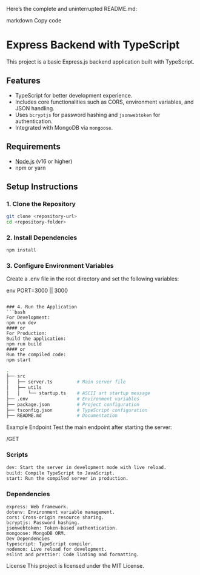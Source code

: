 
Here’s the complete and uninterrupted README.md:

markdown
Copy code
# Express Backend with TypeScript

This project is a basic Express.js backend application built with TypeScript.

## Features

- TypeScript for better development experience.
- Includes core functionalities such as CORS, environment variables, and JSON handling.
- Uses `bcryptjs` for password hashing and `jsonwebtoken` for authentication.
- Integrated with MongoDB via `mongoose`.

## Requirements

- [Node.js](https://nodejs.org/) (v16 or higher)
- npm or yarn

## Setup Instructions

### 1. Clone the Repository

```bash
git clone <repository-url>
cd <repository-folder>
```

### 2. Install Dependencies

```bash
npm install

```

### 3. Configure Environment Variables
Create a .env file in the root directory and set the following variables:

env
PORT=3000 || 3000 
``` 

### 4. Run the Application
```bash
For Development:
npm run dev
#### or
For Production:
Build the application:
npm run build
#### or
Run the compiled code:
npm start
```

```bash
.
├── src
│   ├── server.ts         # Main server file
│   ├── utils
│   │   └── startup.ts    # ASCII art startup message
├── .env                  # Environment variables
├── package.json          # Project configuration
├── tsconfig.json         # TypeScript configuration
├── README.md             # Documentation
```
Example Endpoint
Test the main endpoint after starting the server:

/GET

### Scripts
```bash
dev: Start the server in development mode with live reload.
build: Compile TypeScript to JavaScript.
start: Run the compiled server in production.
```
### Dependencies
```
express: Web framework.
dotenv: Environment variable management.
cors: Cross-origin resource sharing.
bcryptjs: Password hashing.
jsonwebtoken: Token-based authentication.
mongoose: MongoDB ORM.
Dev Dependencies
typescript: TypeScript compiler.
nodemon: Live reload for development.
eslint and prettier: Code linting and formatting.
```
License
This project is licensed under the MIT License.
